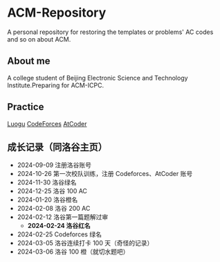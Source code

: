 # ACM-Repository
A personal repository for restoring the templates or problems' AC codes and so on about ACM. 
## About me
A college student of Beijing Electronic Science and Technology Institute.Preparing for ACM-ICPC.
## Practice
[Luogu](https://www.luogu.com.cn/user/1450404)
[CodeForces](https://codeforces.com/profile/thedyingkai_)
[AtCoder](https://atcoder.jp/users/thedyingkai_)
## 成长记录（同洛谷主页）
- 2024-09-09 注册洛谷账号
- 2024-10-26 第一次校队训练，注册 Codeforces、AtCoder 账号
- 2024-11-30 洛谷绿名
- 2024-12-25 洛谷 100 AC
- 2024-01-20 洛谷橙名
- 2024-02-08 洛谷 200 AC
- 2024-02-12 洛谷第一篇题解过审
  + **2024-02-24 洛谷红名**
- 2024-02-25 Codeforces 绿名
- 2024-03-05 洛谷连续打卡 100 天（奇怪的记录）
- 2024-03-06 洛谷 100 橙（就切水题吧）
